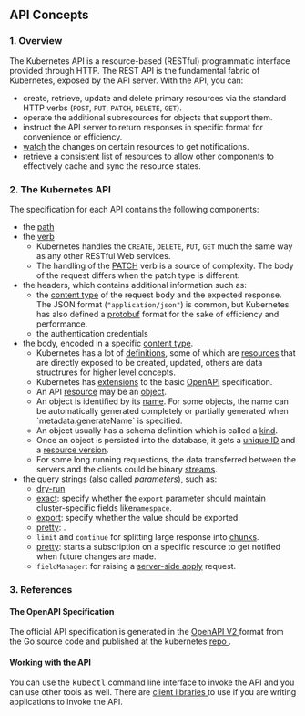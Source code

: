 ## API Concepts

### 1. Overview
The Kubernetes API is a resource-based (RESTful) programmatic interface
provided through HTTP.
The REST API is the fundamental fabric of Kubernetes, exposed by the API server.
With the API, you can:

- create, retrieve, update and delete primary resources via the standard HTTP
  verbs (`POST`, `PUT`, `PATCH`, `DELETE`, `GET`).
- operate the additional subresources for objects that support them.
- instruct the API server to return responses in specific format for
  convenience or efficiency. 
- <a href="{% url 'static-page' 'watch' %}">watch</a> the changes on certain
  resources to get notifications.
- retrieve a consistent list of resources to allow other components to
  effectively cache and sync the resource states.

### 2. The Kubernetes API

The specification for each API contains the following components:

<ul>
  <li>the <a href="{% url 'static-page' 'path' %}">path</a>
  </li>
  <li>the <a href="{% url 'static-page' 'verbs' %}">verb</a>
    <ul>
      <li>Kubernetes handles the <code>CREATE</code>, <code>DELETE</code>,
        <code>PUT</code>, <code>GET</code> much the same way as any other
        RESTful Web services.
      </li>
      <li>The handling of the <a href="{% url 'static-page' 'patches' %}">
        PATCH</a> verb is a source of complexity. The body of the request
        differs when the patch type is different.
      </li>
    </ul>
  </li>
  <li>the headers, which contains additional information such as:
    <ul>
      <li>the <a href="{% url 'static-page' 'content-type' %}">content type</a>
       of the request body and the expected response. The JSON format
       (<code>"application/json"</code>) is common, but Kubernetes has
       also defined a <a href="{% url 'static-page' 'protobuf' %}">protobuf</a>
       format for the sake of efficiency and performance.
      </li>
      <li>the authentication credentials
      </li>
    </ul>
  </li>
  <li>the body, encoded in a specific <a href="{% url 'static-page' 'content-type' %}">content type</a>.
    <ul>
      <li>Kubernetes has a lot of <a href="{% url 'list-definitions' '' 'all' %}">definitions</a>,
        some of which are <a href="{% url 'list-resources' '' 'all' %}">resources</a>
        that are directly exposed to be created, updated, others are data
        structrures for higher level concepts.
      </li>
      <li>Kubernetes has <a href="{% url 'static-page' 'extensions' %}">extensions</a>
        to the basic <a href="https://www.openapis.org/" target="_blank">OpenAPI</a>
        specification.
      </li>
      <li>An API <a href="{% url 'static-page' 'resource' %}">resource</a>
        may be an <a href="{% url 'static-page' 'object' %}">object</a>.
      </li>
      <li>An object is identified by its <a href="{% url 'static-page' 'name' %}">name</a>.
        For some objects, the name can be automatically generated completely or partially
        generated when `metadata.generateName` is specified.
      </li>
      <li>An object usually has a schema definition which is called a
        <a href="{% url 'static-page' 'kind' %}">kind</a>.
      </li>
      <li>Once an object is persisted into the database, it gets a
        <a href="{% url 'static-page' 'uid' %}">unique ID</a> and a
        <a href="{% url 'static-page' 'resource-version' %}">resource version</a>.
      </li>
      <li>For some long running requestions, the data transferred between the
        servers and the clients could be binary
        <a href="{% url 'static-page' 'stream' %}">streams</a>.
      </li>
    </ul>
  </li>
  <li>the query strings (also called <i>parameters</i>), such as:
    <ul>
     <li><a href="{% url 'static-page' 'dry-run' %}">dry-run</a>
     </li>
     <li><a href="{% url 'static-page' 'exact' %}">exact</a>: specify whether
       the <code>export</code> parameter should maintain cluster-specific fields
       like<code>namespace</code>.
     </li>
     <li><a href="{% url 'static-page' 'export' %}">export</a>: specify
        whether the value should be exported.
     </li>
     <li><a href="{% url 'static-page' 'pretty' %}">pretty</a>: .
     </li>
     <li><code>limit</code> and <code>continue</code> for splitting large
       response into <a href="{% url 'static-page' 'pagination' %}">chunks</a>.
     </li>
     <li><a href="{% url 'static-page' 'watch' %}">pretty</a>: starts a
       subscription on a specific resource to get notified when future changes
       are made.
     </li>
     <li><code>fieldManager</code>: for raising a
       <a href="{% url 'static-page' 'server-side-apply' %}">server-side apply</a>
       request.
     </li>
    </ul>
  </li>
</ul>

### 3. References

#### The OpenAPI Specification

The official API specification is generated in the
<a href="https://www.openapis.org/" target="_blank">OpenAPI V2
<i class='fa fa-external-link-alt'></i></a>
format from the Go source code and published at the kubernetes
<a href="https://github.com/kubernetes/kubernetes/blob/master/api/openapi-spec/swagger.json"
target="_blank">repo <i class='fa fa-external-link-alt'></i></a>.

#### Working with the API

You can use the <kbd>kubectl</kbd> command line interface to invoke the API
and you can use other tools as well. There are
<a href="https://kubernetes.io/docs/reference/using-api/client-libraries"
target="_blank">client libraries <i class='fa fa-external-link-alt'></i></a>
to use if you are writing applications to invoke the API.



